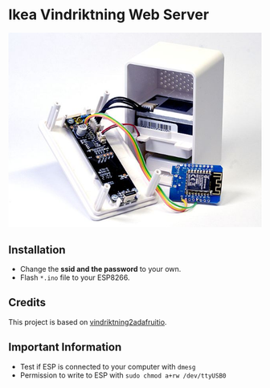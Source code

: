 # Ikea Vindriktning Web Server 

![Vindriktning](vindriktning.jpg)

## Installation
* Change the **ssid and the password** to your own.
* Flash ```*.ino``` file to your ESP8266.

## Credits 
This project is based on [vindriktning2adafruitio](https://github.com/MakeMagazinDE/vindriktning2adafruitio).

## Important Information
* Test if ESP is connected to your computer with `dmesg`
* Permission to write to ESP with `sudo chmod a+rw /dev/ttyUSB0`
